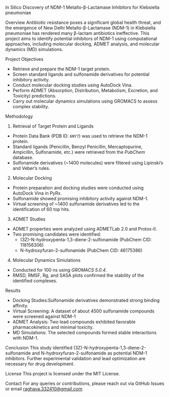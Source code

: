 In Silico Discovery of NDM-1 Metallo-β-Lactamase Inhibitors for Klebsiella pneumoniae

Overview
Antibiotic resistance poses a significant global health threat, and the emergence of New Delhi Metallo-β-Lactamase (NDM-1) in Klebsiella pneumoniae has rendered many β-lactam antibiotics ineffective. This project aims to identify potential inhibitors of NDM-1 using computational approaches, including molecular docking, ADMET analysis, and molecular dynamics (MD) simulations.

Project Objectives
- Retrieve and prepare the NDM-1 target protein.
- Screen standard ligands and sulfonamide derivatives for potential inhibitory activity.
- Conduct molecular docking studies using AutoDock Vina.
- Perform ADMET (Absorption, Distribution, Metabolism, Excretion, and Toxicity) predictions.
- Carry out molecular dynamics simulations using GROMACS to assess complex stability.

Methodology
1. Retrieval of Target Protein and Ligands
- Protein Data Bank (PDB ID: `6NY7`) was used to retrieve the NDM-1 protein.
- Standard ligands (Penicillin, Benzyl Penicillin, Mercaptopurine, Ampicillin, Sulfonamide, etc.) were retrieved from the *PubChem* database.
- Sulfonamide derivatives (~1400 molecules) were filtered using Lipinski’s and Veber’s rules.

2. Molecular Docking
- Protein preparation and docking studies were conducted using AutoDock Vina in PyRx.
- Sulfonamide showed promising inhibitory activity against NDM-1.
- Virtual screening of ~1400 sulfonamide derivatives led to the identification of 60 top hits.

3. ADMET Studies
- ADMET properties were analyzed using ADMETLab 2.0 and Protox-II.
- Two promising candidates were identified:
  - (3Z)-N-hydroxypenta-1,3-diene-2-sulfonamide (PubChem CID: 118156306)
  - N-hydroxyfuran-2-sulfonamide (PubChem CID: 46175386)

4. Molecular Dynamics Simulations
- Conducted for 100 ns using *GROMACS 5.0.4*.
- RMSD, RMSF, Rg, and SASA plots confirmed the stability of the identified complexes.

Results
- Docking Studies:Sulfonamide derivatives demonstrated strong binding affinity.
- Virtual Screening: A dataset of about 4500 sulfonamide compounds were screened against NDM-1
- ADMET Analysis: Two lead compounds exhibited favorable pharmacokinetics and minimal toxicity.
- MD Simulations: The selected compounds formed stable interactions with NDM-1.

Conclusion
This study identified (3Z)-N-hydroxypenta-1,3-diene-2-sulfonamide and N-hydroxyfuran-2-sulfonamide as potential NDM-1 inhibitors. Further experimental validation and lead optimization are necessary for drug development.

License
This project is licensed under the MIT License.

Contact
For any queries or contributions, please reach out via GitHub Issues or email raghava.332410@gmail.com
